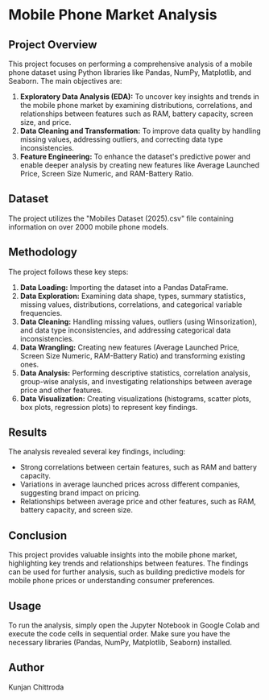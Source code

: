 
# Mobile Phone Market Analysis

## Project Overview

This project focuses on performing a comprehensive analysis of a mobile phone dataset using Python libraries like Pandas, NumPy, Matplotlib, and Seaborn. The main objectives are:

1. **Exploratory Data Analysis (EDA):** To uncover key insights and trends in the mobile phone market by examining distributions, correlations, and relationships between features such as RAM, battery capacity, screen size, and price.
2. **Data Cleaning and Transformation:** To improve data quality by handling missing values, addressing outliers, and correcting data type inconsistencies.
3. **Feature Engineering:** To enhance the dataset's predictive power and enable deeper analysis by creating new features like Average Launched Price, Screen Size Numeric, and RAM-Battery Ratio.


## Dataset

The project utilizes the "Mobiles Dataset (2025).csv" file containing information on over 2000 mobile phone models.


## Methodology

The project follows these key steps:

1. **Data Loading:** Importing the dataset into a Pandas DataFrame.
2. **Data Exploration:** Examining data shape, types, summary statistics, missing values, distributions, correlations, and categorical variable frequencies.
3. **Data Cleaning:** Handling missing values, outliers (using Winsorization), and data type inconsistencies, and addressing categorical data inconsistencies.
4. **Data Wrangling:** Creating new features (Average Launched Price, Screen Size Numeric, RAM-Battery Ratio) and transforming existing ones.
5. **Data Analysis:** Performing descriptive statistics, correlation analysis, group-wise analysis, and investigating relationships between average price and other features.
6. **Data Visualization:** Creating visualizations (histograms, scatter plots, box plots, regression plots) to represent key findings.


## Results

The analysis revealed several key findings, including:

* Strong correlations between certain features, such as RAM and battery capacity.
* Variations in average launched prices across different companies, suggesting brand impact on pricing.
* Relationships between average price and other features, such as RAM, battery capacity, and screen size.


## Conclusion

This project provides valuable insights into the mobile phone market, highlighting key trends and relationships between features. The findings can be used for further analysis, such as building predictive models for mobile phone prices or understanding consumer preferences.


## Usage

To run the analysis, simply open the Jupyter Notebook in Google Colab and execute the code cells in sequential order. Make sure you have the necessary libraries (Pandas, NumPy, Matplotlib, Seaborn) installed. 


## Author

Kunjan Chittroda

